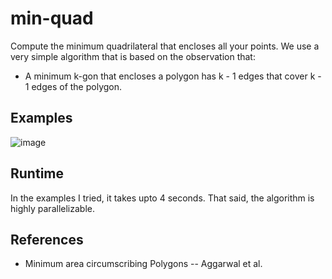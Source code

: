 # min-quad

Compute the minimum quadrilateral that encloses all your points. We use a very simple algorithm that is based on the observation that:

* A minimum k-gon that encloses a polygon has k - 1 edges that cover k - 1 edges of the polygon. 

## Examples

![image](https://github.com/Vrroom/min-quad/assets/7254326/4fd00966-ead6-47e4-b27a-b0413c26dbd5)

## Runtime

In the examples I tried, it takes upto 4 seconds. That said, the algorithm is highly parallelizable. 

## References 

* Minimum area circumscribing Polygons -- Aggarwal et al.
